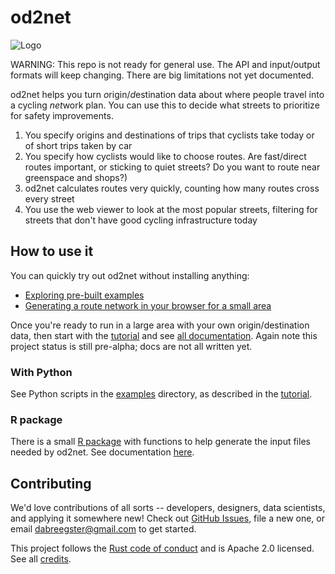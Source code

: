 # od2net

![Logo](web/assets/logo.png)

WARNING: This repo is not ready for general use. The API and input/output formats will keep changing. There are big limitations not yet documented.

od2net helps you turn *o*rigin/*d*estination data about where people travel into a cycling *net*work plan. You can use this to decide what streets to prioritize for safety improvements.

1.  You specify origins and destinations of trips that cyclists take today or of short trips taken by car
2.  You specify how cyclists would like to choose routes. Are fast/direct routes important, or sticking to quiet streets? Do you want to route near greenspace and shops?)
3.  od2net calculates routes very quickly, counting how many routes cross every street
4.  You use the web viewer to look at the most popular streets, filtering for streets that don't have good cycling infrastructure today

## How to use it

You can quickly try out od2net without installing anything:

- [Exploring pre-built examples](https://od2net.org)
- [Generating a route network in your browser for a small area](http://od2net.org/interactive.html)

Once you're ready to run in a large area with your own origin/destination data, then start with the [tutorial](docs/tutorial_examples.md) and see [all documentation](https://github.com/Urban-Analytics-Technology-Platform/od2net/tree/main/docs). Again note this project status is still pre-alpha; docs are not all written yet.

### With Python

See Python scripts in the [examples](examples) directory, as described in the [tutorial](docs/tutorial_examples.md).

### R package

There is a small [R package](https://github.com/Urban-Analytics-Technology-Platform/od2net/tree/main/r) with functions to help generate the input files needed by od2net. See documentation [here](https://urban-analytics-technology-platform.github.io/od2net/r/).

## Contributing

We'd love contributions of all sorts -- developers, designers, data scientists, and applying it somewhere new! Check out [GitHub Issues](https://github.com/Urban-Analytics-Technology-Platform/od2net/issues), file a new one, or email <dabreegster@gmail.com> to get started.

This project follows the [Rust code of conduct](https://www.rust-lang.org/policies/code-of-conduct) and is Apache 2.0 licensed. See all [credits](docs/credits.md).
